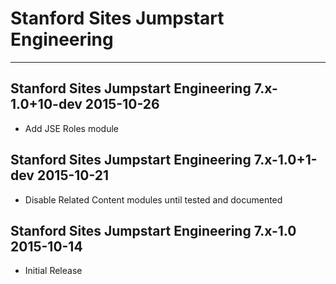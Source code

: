 # Stanford Sites Jumpstart Engineering
----------------------------------------

Stanford Sites Jumpstart Engineering 7.x-1.0+10-dev  2015-10-26
------------------------------------------------------------
- Add JSE Roles module

Stanford Sites Jumpstart Engineering 7.x-1.0+1-dev  2015-10-21
------------------------------------------------------------
- Disable Related Content modules until tested and documented


Stanford Sites Jumpstart Engineering 7.x-1.0  2015-10-14
------------------------------------------------------------
- Initial Release
